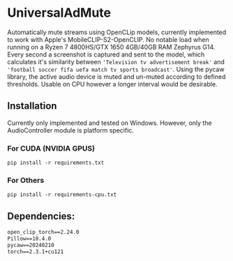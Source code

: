 # UniversalAdMute

Automatically mute streams using OpenCLip models, currently implemented to work with Apple's MobileCLIP-S2-OpenCLIP. No notable load when running on a Ryzen 7 4800HS/GTX 1650 4GB/40GB RAM Zephyrus G14. Every second a screenshot is captured and sent to the model, which calculates it's similarity between `'Television tv advertisement break'` and `'football soccer fifa uefa match tv sports broadcast'`. Using the pycaw library, the active audio device is muted and un-muted according to defined thresholds. Usable on CPU however a longer interval would be desirable.

## Installation
Currently only implemented and tested on Windows. However, only the AudioController module is platform specific.
### For CUDA (NVIDIA GPUS)
`pip install -r requirements.txt`

### For Others
`pip install -r requirements-cpu.txt`


## Dependencies:
```comtypes==1.4.4
open_clip_torch==2.24.0
Pillow==10.4.0
pycaw==20240210
torch==2.3.1+cu121
```